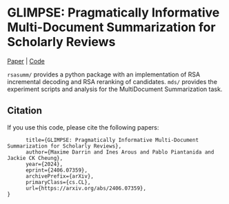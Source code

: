
# GLIMPSE: Pragmatically Informative Multi-Document Summarization for Scholarly Reviews

[Paper](https://arxiv.org/abs/2406.07359) | [Code](https://github.com/icannos/glimpse-mds)


`rsasumm/` provides a python package with an implementation of RSA incremental decoding and RSA reranking of candidates.
`mds/` provides the experiment scripts and analysis for the MultiDocument Summarization task.


## Citation

If you use this code, please cite the following papers:

```@misc{darrin2024glimpsepragmaticallyinformativemultidocument,
      title={GLIMPSE: Pragmatically Informative Multi-Document Summarization for Scholarly Reviews}, 
      author={Maxime Darrin and Ines Arous and Pablo Piantanida and Jackie CK Cheung},
      year={2024},
      eprint={2406.07359},
      archivePrefix={arXiv},
      primaryClass={cs.CL},
      url={https://arxiv.org/abs/2406.07359}, 
}
```

